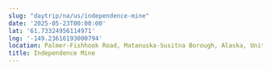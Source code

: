 ```yaml
---
slug: "daytrip/na/us/independence-mine"
date: '2025-05-23T00:00:00'
lat: '61.73324956114971'
lng: '-149.23616193000794'
location: Palmer-Fishhook Road, Matanuska-Susitna Borough, Alaska, United States
title: Independence Mine
---
```



